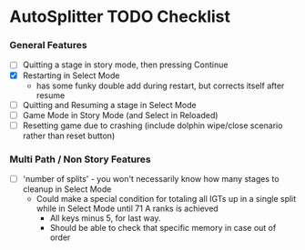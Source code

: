 # AutoSplitter TODO Checklist

### General Features
- [ ] Quitting a stage in story mode, then pressing Continue
- [x] Restarting in Select Mode
  - has some funky double add during restart, but corrects itself after resume
- [ ] Quitting and Resuming a stage in Select Mode
- [ ] Game Mode in Story Mode (and Select in Reloaded)
- [ ] Resetting game due to crashing (include dolphin wipe/close scenario rather than reset button)

### Multi Path / Non Story Features
- [ ] 'number of splits' - you won't necessarily know how many stages to cleanup in Select Mode
  - Could make a special condition for totaling all IGTs up in a single split while in Select Mode until 71 A ranks is achieved
    - All keys minus 5, for last way.
    - Should be able to check that specific memory in case out of order